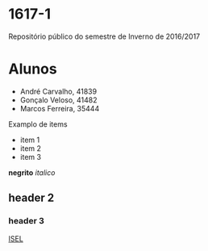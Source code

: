 # 1617-1
Repositório público do semestre de Inverno de 2016/2017

# Alunos
* André Carvalho, 41839
* Gonçalo Veloso, 41482
* Marcos Ferreira, 35444

Examplo de items
* item 1
* item 2
* item 3

**negrito**
_italico_

## header 2

### header 3

[ISEL](http://www.isel.pt)
